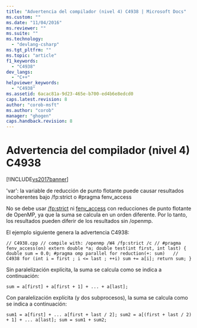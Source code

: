 ```yaml
---
title: "Advertencia del compilador (nivel 4) C4938 | Microsoft Docs"
ms.custom: ""
ms.date: "11/04/2016"
ms.reviewer: ""
ms.suite: ""
ms.technology: 
  - "devlang-csharp"
ms.tgt_pltfrm: ""
ms.topic: "article"
f1_keywords: 
  - "C4938"
dev_langs: 
  - "C++"
helpviewer_keywords: 
  - "C4938"
ms.assetid: 6acac81a-9d23-465e-b700-ed4b6e8edcd0
caps.latest.revision: 8
author: "corob-msft"
ms.author: "corob"
manager: "ghogen"
caps.handback.revision: 8
---
```

# Advertencia del compilador (nivel 4) C4938
[!INCLUDE[vs2017banner](../../assembler/inline/includes/vs2017banner.md)]

'var': la variable de reducción de punto flotante puede causar resultados incoherentes bajo \/fp:strict o \#pragma fenv\_access  
  
 No se debe usar [\/fp:strict](../../build/reference/fp-specify-floating-point-behavior.md) ni [fenv\_access](../../preprocessor/fenv-access.md) con reducciones de punto flotante de OpenMP, ya que la suma se calcula en un orden diferente. Por lo tanto, los resultados pueden diferir de los resultados sin \/openmp.  
  
 El ejemplo siguiente genera la advertencia C4938:  
  
```  
// C4938.cpp // compile with: /openmp /W4 /fp:strict /c // #pragma fenv_access(on) extern double *a; double test(int first, int last) { double sum = 0.0; #pragma omp parallel for reduction(+: sum)   // C4938 for (int i = first ; i <= last ; ++i) sum += a[i]; return sum; }  
```  
  
 Sin paralelización explícita, la suma se calcula como se indica a continuación:  
  
```  
sum = a[first] + a[first + 1] + ... + a[last];   
```  
  
 Con paralelización explícita \(y dos subprocesos\), la suma se calcula como se indica a continuación:  
  
```  
sum1 = a[first] + ... a[first + last / 2]; sum2 = a[(first + last / 2) + 1] + ... a[last]; sum = sum1 + sum2;  
```